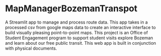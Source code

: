 # MapManagerBozemanTranspot
A Streamlit app to manage and process route data. This app takes in a processed csv from google maps data to create an interactive interface to build visually pleasing point-to-point maps. This project is an Office of Student Engagement program to support student visits explore Bozeman and learn about our free public transit. This web app is built in conjunction with physical documents.
